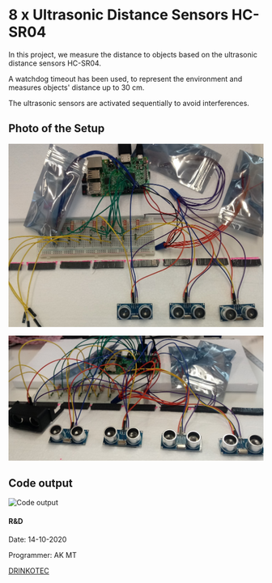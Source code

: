 # 8 x Ultrasonic Distance Sensors HC-SR04

In this project, we measure the distance to objects based on the ultrasonic distance sensors HC-SR04. 

A watchdog timeout has been used, to represent the environment and measures objects' distance up to 30 cm. 

The ultrasonic sensors are activated sequentially to avoid interferences.


## Photo of the Setup 
![Setup](pictures/us_sensors_1.jpg)

![Setup](pictures/us_sensors_2.jpg)

## Code output
![Code output](pictures/![Setup](pictures/us_sensors_3.jpg))

#### R&D
Date: 14-10-2020 

Programmer: AK MT

[DRINKOTEC](https://drinkotec.ch/)



